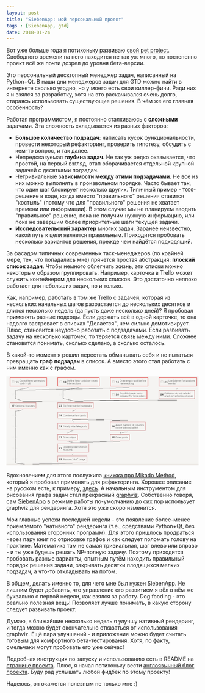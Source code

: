 ```yaml
---
layout: post
title: "SiebenApp: мой персональный проект"
tags : [SiebenApp, gtd]
date: 2018-01-24
---
```


Вот уже больше года я потихоньку развиваю [свой pet project][SiebenApp].
Свободного времени на него находится не так уж много, но постепенно проект всё же почти дозрел до уровня бета-версии.

Это персональный десктопный менеджер задач, написанный на Python+Qt.
В наши дни менеджеров задач для GTD можно найти в интернете сколько угодно, но у моего есть свои киллер-фичи.
Ради них я и взялся за разработку, хотя на это раскачивался очень долго, стараясь использовать существующие решения.
В чём же его главная особенность?

Работая программистом, я постоянно сталкиваюсь с **сложными** задачами.
Эта сложность складывается из разных факторов:

 * **Большое количество подзадач**: написать кусок функциональности, провести некоторый рефакторинг, проверить гипотезу, обсудить с кем-то вопрос, и так далее.
 * Непредсказуемая **глубина задач**. Не так уж редко оказывается, что простой, на первый взгляд, этап оборачивается отдельной крупной задачей с десятками подзадач.
 * Нетривиальные **зависимости между этими подзадачами**. Не все из них можно выполнять в произвольном порядке. Часто бывает так, что один шаг блокирует несколько других. Типичный пример - `TODO`-решение в коде, когда вместо "правильного" решения ставится "костыль" (потому что для "правильного" решения не хватает времени или информации). В этом случае мы не планируем вводить "правильное" решение, пока не получим нужную информацию, или пока не завершим более приоритетные шаги текущей задачи.
 * **Исследовательский характер** многих задач. Заранее неизвестно, какой путь к цели является правильным. Приходится пробовать несколько вариантов решения, прежде чем найдётся подходящий.

За фасадом типичных современных таск-менеджеров (по крайней мере, тех, что попадались мне) прячется простая абстракция: **плоский список задач**.
Чтобы немного облегчить жизнь, эти списки можно некоторым образом группировать.
Например, карточка в Trello может служить контейнером для нескольких списков.
Это достаточно неплохо работает для небольших задач, но и только.

Как, например, работать в том же Trello с задачей, которая из нескольких начальных шагов разрастается до нескольких десятков и длится несколько недель (да пусть даже несколько дней)?
Я пробовал применять разные подходы.
Если держать всё в одной карточке, то она надолго застревает в списках "Делается", чем сильно демотивирует.
Плюс, становится неудобно работать с подзадачами.
Если разбивать задачу на несколько карточек, то теряется связь между ними.
Сложнее становится понимать, сколько сделано, а сколько осталось.

В какой-то момент я решил перестать обманывать себя и не пытаться превращать **граф подзадач** в список.
А вместо этого стал работать с ним именно как с графом.

![пример реального графа](/images/siebenapp/example.jpg)

Вдохновением для этого послужила [книжка про Mikado Method][MikadoMethod], который я пробовал применять для рефакторинга.
Хорошее описание на русском есть, к примеру, [здесь](http://www.maxshulga.ru/2012/03/mikado-legacy-code.html).
А начальным инструментом для рисования графа задач стал прекрасный [graphviz][graphviz].
Собственно говоря, сам [SiebenApp][SiebenApp] в режиме работы по-умолчанию до сих пор использует graphviz для рендеринга.
Хотя это уже скоро изменится.

Мои главные успехи последней недели - это появление более-менее приемлемого "нативного" рендеринга (т.е., средствами Python+Qt, без использования сторонних программ).
Для этого пришлось продраться через пару книг по отрисовке графов и как следует поломать голову на практике.
Математика там не самая тривиальная, шаг влево или вправо - и ты уже будешь решать NP-полную задачу.
Поэтому приходится пробовать разные варианты, опытным путём находить правильный порядок решения задачи, закрывать десятки плодящихся мелких подзадач, а что-то откладывать на потом.

В общем, делать именно то, для чего мне был нужен SiebenApp.
Не лишним будет добавить, что управление его развитием я вёл в нём же буквально с первой недели, как взялся за работу.
Dog fooding - это реально полезная вещь!
Позволяет лучше понимать, в какую сторону следует развивать проект.

Думаю, в ближайшие несколько недель я улучшу нативный рендеринг, и тогда можно будет окончательно отказаться от использования graphviz.
Ещё пара улучшений - и приложение можно будет считать готовым для комфортного бета-тестирования.
Хотя, по факту, смельчаки могут пробовать его уже сейчас!

Подробная инструкция по запуску и использованию есть в README на [странице проекта][SiebenApp].
Плюс, я начал потихоньку вести [англоязычный блог проекта][blog].
Буду рад услышать любой фидбек по этому проекту!

Надеюсь, он окажется полезным не только мне :)

[SiebenApp]: https://github.com/ahitrin/SibenApp
[MikadoMethod]: https://www.manning.com/books/the-mikado-method
[graphviz]: http://www.graphviz.org
[blog]: https://ahitrin.github.io/SiebenApp
